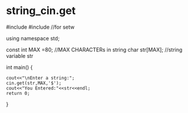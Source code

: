 string_cin.get
==============


#include <iostream>
#include <iomanip>    //for setw


using namespace std;


const int MAX =80;   //MAX CHARACTERs in string
char str[MAX];   //string variable str

int main()
{

    
    cout<<"\nEnter a string:";
    cin.get(str,MAX,'$');
    cout<<"You Entered:"<<str<<endl;
    return 0;
}
